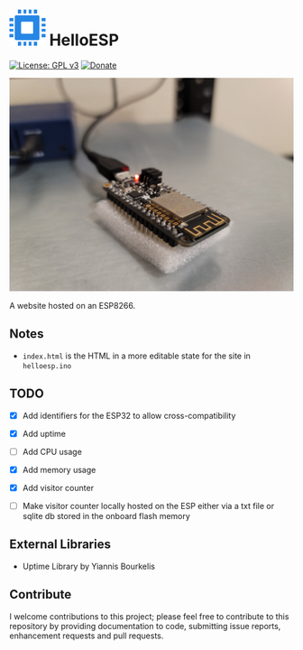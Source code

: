 # <img src="https://github.com/Tech1k/helloesp/blob/master/images/helloesp-favicon.png" alt="HelloESP" width="64"/> HelloESP
[![License: GPL v3](https://img.shields.io/badge/License-GPLv3-blue.svg)](https://www.gnu.org/licenses/gpl-3.0)
[![Donate](https://img.shields.io/badge/Support%20me-Donate-blue)](https://kk.dev/donate)

<img src="https://github.com/Tech1k/helloesp/blob/master/images/esp8266-webserver.jpg" alt="ESP8266 Webserver" max-width="100%"/>

A website hosted on an ESP8266.


## Notes
- ``index.html`` is the HTML in a more editable state for the site in ``helloesp.ino``


## TODO
- [x] Add identifiers for the ESP32 to allow cross-compatibility
- [x] Add uptime
- [ ] Add CPU usage
- [x] Add memory usage
- [x] Add visitor counter
- [ ] Make visitor counter locally hosted on the ESP either via a txt file or sqlite db stored in the onboard flash memory


## External Libraries
- Uptime Library by Yiannis Bourkelis

## Contribute
I welcome contributions to this project; please feel free to contribute to this repository by providing documentation to code, submitting issue reports, enhancement requests and pull requests.
